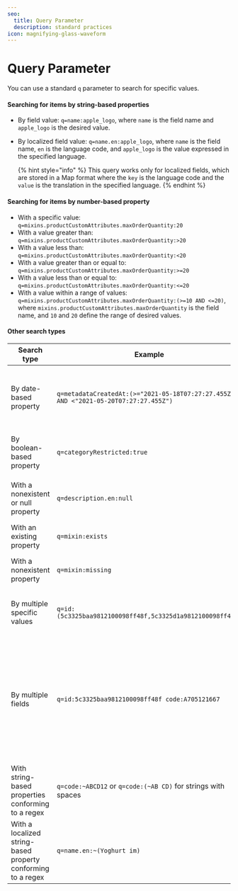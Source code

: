 ```yaml
---
seo:
  title: Query Parameter
  description: standard practices
icon: magnifying-glass-waveform
---
```


# Query Parameter

You can use a standard `q` parameter to search for specific values.

#### Searching for items by string-based properties

* By field value: `q=name:apple_logo`, where `name` is the field name and `apple_logo` is the desired value.
*   By localized field value: `q=name.en:apple_logo`, where `name` is the field name, `en` is the language code, and `apple_logo` is the value expressed in the specified language.

    {% hint style="info" %}
    This query works only for localized fields, which are stored in a Map format where the `key` is the language code and the `value` is the translation in the specified language.
    {% endhint %}

#### Searching for items by number-based property

* With a specific value: `q=mixins.productCustomAttributes.maxOrderQuantity:20`
* With a value greater than: `q=mixins.productCustomAttributes.maxOrderQuantity:>20`
* With a value less than: `q=mixins.productCustomAttributes.maxOrderQuantity:<20`
* With a value greater than or equal to: `q=mixins.productCustomAttributes.maxOrderQuantity:>=20`
* With a value less than or equal to: `q=mixins.productCustomAttributes.maxOrderQuantity:<=20`
* With a value within a range of values: `q=mixins.productCustomAttributes.maxOrderQuantity:(>=10 AND <=20)`, where `mixins.productCustomAttributes.maxOrderQuantity` is the field name, and `10` and `20` define the range of desired values.

#### Other search types

| Search type                                                  | Example                                                                              | Description                                                                                                                                                                                                                                |
| ------------------------------------------------------------ | ------------------------------------------------------------------------------------ | ------------------------------------------------------------------------------------------------------------------------------------------------------------------------------------------------------------------------------------------ |
| By date-based property                                       | `q=metadataCreatedAt:(>="2021-05-18T07:27:27.455Z" AND <"2021-05-20T07:27:27.455Z")` | All number-based property queries are also valid for dates. In this case, the date should be enclosed in double quotes.                                                                                                                    |
| By boolean-based property                                    | `q=categoryRestricted:true`                                                          | Here, `categoryRestricted` is the boolean field name and `true` is the desired value.                                                                                                                                                      |
| With a nonexistent or null property                          | `q=description.en:null`                                                              | Here, `description.en` is the field set to `null` or is nonexistent in the database.                                                                                                                                                       |
| With an existing property                                    | `q=mixin:exists`                                                                     | Here, `mixin` is the field that exists in the database.                                                                                                                                                                                    |
| With a nonexistent property                                  | `q=mixin:missing`                                                                    | Here, `mixin` is the field that does not exist in the database.                                                                                                                                                                            |
| By multiple specific values                                  | `q=id:(5c3325baa9812100098ff48f,5c3325d1a9812100098ff494)`                           | Here, `id` is the field name, and the values within the brackets are the desired IDs.                                                                                                                                                      |
| By multiple fields                                           | `q=id:5c3325baa9812100098ff48f code:A705121667`                                      | Here, `id` and `code` are field names. All objects containing the specified values are returned. Multiple fields (separated by spaces) can be specified. Multiple values for each field can also be specified in the format shown earlier. |
| With string-based properties conforming to a regex           | `q=code:~ABCD12` or `q=code:(~AB CD)` for strings with spaces                        | Here, `code` is the field name, and `ABCD12` or `AB CD` are regex patterns for querying.                                                                                                                                                   |
| With a localized string-based property conforming to a regex | `q=name.en:~(Yoghurt im)`                                                            | Here, `name` is the field name, `en` is the language code, and `Yoghurt im` is the regex search term.                                                                                                                                      |

